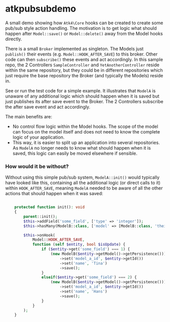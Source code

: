 # atkpubsubdemo

A small demo showing how `Atk4\Core` hooks can be created to create some pub/sub style action handling. The motivation
is to get logic what should happen after `Model::save()` or `Model::delete()` away from the Model hooks directly.

There is a small `Broker` implemented as singleton. The Models just `publish()` their events (e.g. `Model::HOOK_AFTER_SAVE`) 
to this broker.
Other code can then `subscribe()` these events and act accordingly. In this sample repo, the 2 Controllers `SampleController` 
and `YetAnotherController` reside within the same repository, but they could be in different repositories which just
require the base repository the Broker (and typically the Models) reside in.

See or run the test code for a simple example. It illustrates that `ModelA` is unaware of any additional logic which
should happen when it is saved but just publishes its after save event to the Broker. The 2 Controllers subscribe the 
after save event and act accordingly.

The main benefits are:
- No control flow logic within the Model hooks. The scope of the model can focus on the model itself and does not need to know the complete logic of your application.
- This way, it is easier to split up an application into several repositories. As `ModelA` no longer needs to know what should happen when it is saved, this logic can easily be moved elsewhere if sensible. 



### How would it be without?
Without using this simple pub/sub system, `ModelA::init()` would typically have looked like this, containing all the additional logic (or direct calls to it) within `HOOK_AFTER_SAVE`, meaning `ModelA` needed to be aware of all the other actions that should happen when it was saved: 
```php

    protected function init(): void
    {
        parent::init();
        $this->addField('some_field', ['type' => 'integer']);
        $this->hasMany(ModelB::class, ['model' => [ModelB::class, 'theirField' => 'model_a_id']]);

        $this->onHook(
            Model::HOOK_AFTER_SAVE,
            function (self $entity, bool $isUpdate) {
                if ($entity->get('some_field') === 1) {
                    (new ModelB($entity->getModel()->getPersistence()))->createEntity()
                        ->set('model_a_id', $entity->getId())
                        ->set('name', 'Tina')
                        ->save();
                }
                elseif($entity->get('some_field') === 2) {
                    (new ModelB($entity->getModel()->getPersistence()))->createEntity()
                        ->set('model_a_id', $entity->getId())
                        ->set('name', 'Hans')
                        ->save();
                }
            }
        );
    }
```